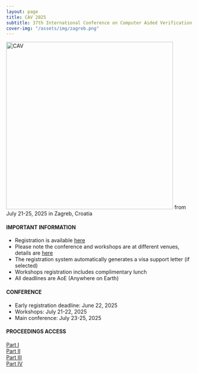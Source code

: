 ```yaml
---
layout: page
title: CAV 2025
subtitle: 37th International Conference on Computer Aided Verification
cover-img: "/assets/img/zagreb.png"
---
```

<img src="https://conferences.i-cav.org/2025/assets/img/CAV_Logo.png" alt="CAV" width="450" class="center">
from July 21-25, 2025 in Zagreb, Croatia

#### IMPORTANT INFORMATION
* Registration is available [here](https://conferences.i-cav.org/2025/registration/)
* Please note the conference and workshops are at different venues, details are [here](https://conferences.i-cav.org/2025/venues/)
* The registration system automatically generates a visa support letter (if selected)
* Workshops registration includes complimentary lunch
* All deadlines are AoE (Anywhere on Earth)

#### CONFERENCE
* Early registration deadline: June 22, 2025
* Workshops: July 21-22, 2025
* Main conference: July 23-25, 2025

#### PROCEEDINGS ACCESS


[Part I](https://link.springer.com/book/9783031986673)<br>
[Part II](https://link.springer.com/book/9783031986789)<br>
[Part III](https://link.springer.com/book/9783031986819)<br>
[Part IV](https://link.springer.com/book/9783031986840)